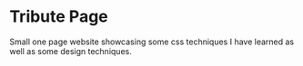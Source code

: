 # Tribute Page

Small one page website showcasing some css techniques I have learned as well as some design techniques.
